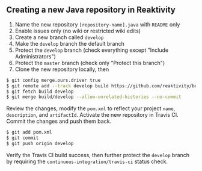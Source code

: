 ## Creating a new Java repository in Reaktivity

1. Name the new repository `[repository-name].java` with `README` only
2. Enable issues only (no wiki or restricted wiki edits)
3. Create a new branch called `develop`
4. Make the `develop` branch the default branch
5. Protect the `develop` branch (check everything except "Include Administrators")
6. Protect the `master` branch (check only "Protect this branch")
7. Clone the new repository locally, then
```bash
$ git config merge.ours.driver true
$ git remote add --track develop build https://github.com/reaktivity/build-template.java
$ git fetch build develop
$ git merge build/develop --allow-unrelated-histories --no-commit
```
Review the changes, modify the `pom.xml` to reflect your project `name`, `description`, and `artifactId`.
Activate the new repository in Travis CI.
Commit the changes and push them back.
```bash
$ git add pom.xml
$ git commit
$ git push origin develop
```
Verify the Travis CI build success, then further protect the `develop` branch by requiring the `continuous-integration/travis-ci` status check.
